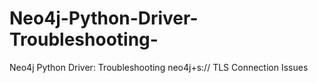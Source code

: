 # Neo4j-Python-Driver-Troubleshooting-
Neo4j Python Driver: Troubleshooting neo4j+s:// TLS Connection Issues
